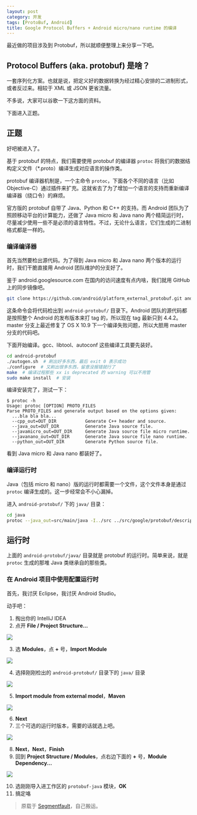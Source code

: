 ```yaml
---
layout: post
category: 开发
tags: [ProtoBuf, Android]
title: Google Protocol Buffers + Android micro/nano runtime 的编译
---
```


最近做的项目涉及到 Protobuf，所以就顺便整理上来分享一下吧。

## Protocol Buffers (aka. protobuf) 是啥？

一套序列化方案。也就是说，把定义好的数据转换为经过精心安排的二进制形式，或者反过来。相较于 XML 或 JSON 更省流量。

不多说，大家可以谷歌一下这方面的资料。

下面进入正题。

## 正题

好吧被进入了。

基于 protobuf 的特点，我们需要使用 protobuf 的编译器 `protoc` 将我们的数据结构定义文件（*.proto）编译生成对应语言的操作类。

protobuf 编译器机制是，一个主命令 `protoc`，下面各个不同的语言（比如 Objective-C）通过插件来扩充。这就省去了为了增加一个语言的支持而重新编译编译器（绕口令）的麻烦。

官方版的 protobuf 自带了 Java、Python 和 C++ 的支持。而 Android 团队为了照顾移动平台的计算能力，还做了 Java micro 和 Java nano 两个精简运行时，尽量减少使用一些不是必须的语言特性。不过，无论什么语言，它们生成的二进制格式都是一样的。

### 编译编译器

首先当然要检出源代码。为了得到 Java micro 和 Java nano 两个版本的运行时，我们干脆直接用 Android 团队维护的分支好了。

鉴于 android.googlesource.com 在国内的访问速度有点内啥，我们就用 GitHub 上的同步镜像吧。

```sh
git clone https://github.com/android/platform_external_protobuf.git android-protobuf
```

这条命令会将代码检出到 `android-protobuf/` 目录下。Android 团队的源代码都是按照整个 Android 的发布版本来打 tag 的，所以现在 tag 最新只到 4.4.2。master 分支上最近修复了 OS X 10.9 下一个编译失败问题，所以大胆用 master 分支的代码吧。

下面开始编译。gcc、libtool、autoconf 这些编译工具要先装好。

```sh
cd android-protobuf
./autogen.sh  # 刷出好多东西，最后 exit 0 表示成功
./configure  # 又刷出很多东西，留意没报错就行了
make  # 编译过程那些 xx is deprecated 的 warning 可以不用管
sudo make install  # 安装
```

编译安装完了，测试一下：

```
$ protoc -h
Usage: protoc [OPTION] PROTO_FILES
Parse PROTO_FILES and generate output based on the options given:
  ...bla bla bla...
  --cpp_out=OUT_DIR           Generate C++ header and source.
  --java_out=OUT_DIR          Generate Java source file.
  --javamicro_out=OUT_DIR     Generate Java source file micro runtime.
  --javanano_out=OUT_DIR      Generate Java source file nano runtime.
  --python_out=OUT_DIR        Generate Python source file.
```

看到 Java micro 和 Java nano 都装好了。

### 编译运行时

Java（包括 micro 和 nano）版的运行时都需要一个文件，这个文件本身是通过 `protoc` 编译生成的。这一步经常会不小心漏掉。

进入 `android-protobuf/` 下的 `java/` 目录：

```sh
cd java
protoc --java_out=src/main/java -I../src ../src/google/protobuf/descriptor.proto
```

## 运行时

上面的 `android-protobuf/java/` 目录就是 protobuf 的运行时。简单来说，就是 `protoc` 生成的那堆 Java 类继承自的那些类。

### 在 Android 项目中使用配置运行时

首先，我讨厌 Eclipse，我讨厌 Android Studio。

动手吧：

1. 掏出你的 IntelliJ IDEA
2. 点开 **File / Project Structure...**

  ![](https://cloud.githubusercontent.com/assets/288288/2560229/b3644106-b7b3-11e3-87da-299fa2286157.png)

3. 选 **Modules**，点 **+** 号，**Import Module**

  ![](https://cloud.githubusercontent.com/assets/288288/2560231/fd845154-b7b3-11e3-9666-5e15a2eb4a80.png)

4. 选择刚刚检出的 `android-protobuf/` 目录下的 `java/` 目录

  ![](https://cloud.githubusercontent.com/assets/288288/2560235/35b1743a-b7b4-11e3-8a7b-095fa0736dfd.png)

5. **Import module from external model**，**Maven**

  ![](https://cloud.githubusercontent.com/assets/288288/2560237/61cf1d38-b7b4-11e3-8e4b-abf5454ec6a0.png)

6. **Next**
7. 三个可选的运行时版本，需要的话就选上吧。

  ![ ](https://cloud.githubusercontent.com/assets/288288/2560239/8bc33a84-b7b4-11e3-802b-b64bfced3c51.png)

8. **Next**，**Next**，**Finish**
9. 回到 **Project Structure / Modules**，点右边下面的 **+** 号，**Module Dependency...**

  ![](https://cloud.githubusercontent.com/assets/288288/2560244/ce84ab32-b7b4-11e3-8fde-cc21a7019725.png)

10. 选刚刚导入进工作区的 `protobuf-java` 模块，**OK**
11. 搞定咯

> 原载于 [Segmentfault](http://segmentfault.com/blog/xingrz/1190000000450911)，自己搬运。
